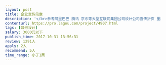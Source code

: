 ```yaml
---                
layout: post       
title: 企业宣传简章           
description: '</br>参考阿里巴巴 腾讯 京东等大型互联网集团公司设计公司宣传折页 里面内容 集团简介 市场分布 主营业务 合作伙伴 团队风采等</br>'     
contenturl: https://pro.lagou.com/project/4907.html      
tags: [其他设计]            
salary: 3000元以下          
publish_time: 2017-10-31 13:56:31         
review: 1291人                   
apply: 2人                   
recommend: 5人                   
time_range: 小于1周              
---                 
```

